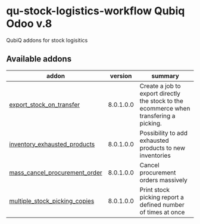 qu-stock-logistics-workflow Qubiq Odoo v.8
=============================
QubiQ addons for stock logisitics

[//]: # (addons)

Available addons
----------------
addon | version | summary
--- | --- | ---
[export_stock_on_transfer](export_stock_on_transfer/) | 8.0.1.0.0 | Create a job to export directly the stock to the ecommerce when transfering a picking.
[inventory_exhausted_products](inventory_exhausted_products/) | 8.0.1.0.0 | Possibility to add exhausted products to new inventories
[mass_cancel_procurement_order](mass_cancel_procurement_order/) | 8.0.1.0.0 | Cancel procurement orders massively
[multiple_stock_picking_copies](multiple_stock_picking_copies/) | 8.0.1.0.0 | Print stock picking report a defined number of times at once

[//]: # (end addons)
